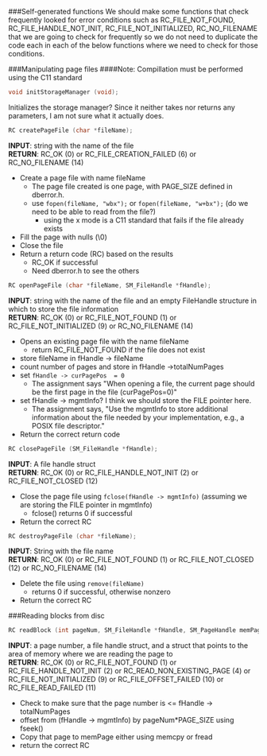 ###Self-generated functions
We should make some functions that check frequently looked for error conditions such as RC_FILE_NOT_FOUND, RC_FILE_HANDLE_NOT_INIT, RC_FILE_NOT_INITIALIZED, RC_NO_FILENAME that we are going to check for frequently so we do not need to duplicate the code each in each of the below functions where we need to check for those conditions.

###Manipulating page files
####Note: Compillation must be performed using the C11 standard
```c
void initStorageManager (void);
```
Initializes the storage manager? Since it neither takes nor returns any parameters, I am not sure what it actually does.

```c
RC createPageFile (char *fileName);
```
**INPUT**: string with the name of the file  
**RETURN**: RC_OK (0) or RC_FILE_CREATION_FAILED (6) or RC_NO_FILENAME (14)
- Create a page file with name fileName  
	- The page file created is one page, with PAGE_SIZE defined in dberror.h.  
	- use `fopen(fileName, "wbx");` or `fopen(fileName, "w+bx");` (do we need to be able to read from the file?)  
		- using the x mode is a C11 standard that fails if the file already exists  
- Fill the page with nulls (\0)  
- Close the file  
- Return a return code (RC) based on the results  
	- RC_OK if successful  
	- Need dberror.h to see the others  

```c
RC openPageFile (char *fileName, SM_FileHandle *fHandle);
```
**INPUT**: string with the name of the file and an empty FileHandle structure in which to store the file information  
**RETURN**: RC_OK (0) or RC_FILE_NOT_FOUND (1) or RC_FILE_NOT_INITIALIZED (9) or RC_NO_FILENAME (14)
- Opens an existing page file with the name fileName  
	- return RC_FILE_NOT_FOUND if the file does not exist  
- store fileName in fHandle -> fileName  
- count number of pages and store in fHandle ->totalNumPages  
- set `fHandle -> curPagePos  = 0`  
	- The assignment says "When opening a file, the current page should be the first page in the file (curPagePos=0)"  
- set fHandle -> mgmtInfo? I think we should store the FILE pointer here.  
	- The assignment says, "Use the mgmtInfo to store additional information about the file needed by your implementation, e.g., a POSIX file descriptor."  
- Return the correct return code  

```c
RC closePageFile (SM_FileHandle *fHandle);
```
**INPUT**: A file handle struct  
**RETURN**: RC_OK (0) or RC_FILE_HANDLE_NOT_INIT (2) or RC_FILE_NOT_CLOSED (12)  
- Close the page file using `fclose(fHandle -> mgmtInfo)` (assuming we are storing the FILE pointer in mgmtInfo)  
	- fclose() returns 0 if successful  
- Return the correct RC  

```c
RC destroyPageFile (char *fileName);
```
**INPUT**: String with the file name  
**RETURN**: RC_OK (0) or RC_FILE_NOT_FOUND (1) or RC_FILE_NOT_CLOSED (12) or RC_NO_FILENAME (14)  
- Delete the file using `remove(fileName)`  
	- returns 0 if successful, otherwise nonzero
- Return the correct RC

###Reading blocks from disc
```c
RC readBlock (int pageNum, SM_FileHandle *fHandle, SM_PageHandle memPage);
```
**INPUT**: a page number, a file handle struct, and a struct that points to the area of memory where we are reading the page to  
**RETURN**: RC_OK (0) or RC_FILE_NOT_FOUND (1) or RC_FILE_HANDLE_NOT_INIT (2) or RC_READ_NON_EXISTING_PAGE (4) or RC_FILE_NOT_INITIALIZED (9) or RC_FILE_OFFSET_FAILED (10) or RC_FILE_READ_FAILED (11)  
- Check to make sure that the page number is <= fHandle -> totalNumPages
- offset from (fHandle -> mgmtInfo) by pageNum\*PAGE_SIZE using fseek()
- Copy that page to memPage either using memcpy or fread
- return the correct RC
